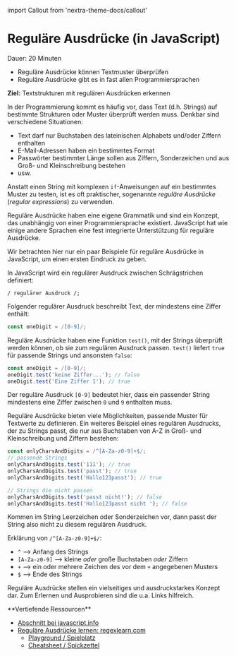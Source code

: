 import Callout from 'nextra-theme-docs/callout'

# Reguläre Ausdrücke (in JavaScript)

<Callout>  
  Dauer: 20 Minuten

  - Reguläre Ausdrücke können Textmuster überprüfen
  - Reguläre Ausdrücke gibt es in fast allen Programmiersprachen

  **Ziel:** Textstrukturen mit regulären Ausdrücken erkennen
</Callout>

In der Programmierung kommt es häufig vor,
dass Text (d.h. Strings) auf bestimmte 
Strukturen oder Muster überprüft werden muss.
Denkbar sind verschiedene Situationen:

- Text darf nur Buchstaben des lateinischen Alphabets und/oder Ziffern enthalten
- E-Mail-Adressen haben ein bestimmtes Format
- Passwörter bestimmter Länge sollen aus Ziffern, Sonderzeichen und aus Groß- und Kleinschreibung bestehen
- usw.

Anstatt einen String mit komplexen 
`if`-Anweisungen auf ein bestimmtes Muster
zu testen, ist es oft praktischer, sogenannte
_reguläre Ausdrücke_ (_regular expressions_)
zu verwenden.

Reguläre Ausdrücke haben eine eigene Grammatik
und sind ein Konzept, das unabhängig von einer
Programmiersprache existiert. JavaScript hat 
wie einige andere Sprachen eine fest integrierte 
Unterstützung für reguläre Ausdrücke.

Wir betrachten hier nur ein paar Beispiele für
reguläre Ausdrücke in JavaScript, um einen
ersten Eindruck zu geben.

In JavaScript wird ein regulärer Ausdruck
zwischen Schrägstrichen definiert:

```
/ regulärer Ausdruck /;
```

Folgender regulärer Ausdruck beschreibt
Text, der mindestens eine Ziffer enthält:

```js
const oneDigit = /[0-9]/;
```

Reguläre Ausdrücke haben eine Funktion `test()`,
mit der Strings überprüft werden können, ob sie
zum regulären Ausdruck passen. `test()` liefert
`true` für passende Strings und ansonsten `false`:

```js
const oneDigit = /[0-9]/;
oneDigit.test('keine Ziffer...'); // false
oneDigit.test('Eine Ziffer 1'); // true
```

Der reguläre Ausdruck `[0-9]` bedeutet hier,
dass ein passender String mindestens eine Ziffer
zwischen `0` und `9` enthalten muss.

Reguläre Ausdrücke bieten viele Möglichkeiten,
passende Muster für Textwerte zu definieren.
Ein weiteres Beispiel eines regulären Ausdrucks,
der zu Strings passt, die nur aus Buchstaben
von A-Z in Groß- und Kleinschreibung und Ziffern
bestehen:

```js
const onlyCharsAndDigits = /^[A-Za-z0-9]+$/;
// passende Strings
onlyCharsAndDigits.test('111'); // true
onlyCharsAndDigits.test('passt'); // true
onlyCharsAndDigits.test('Hallo123passt'); // true

// Strings die nicht passen
onlyCharsAndDigits.test('passt nicht!'); // false
onlyCharsAndDigits.test('Hallo123passt nicht '); // false
```

Kommen im String Leerzeichen oder Sonderzeichen 
vor, dann passt der String also nicht zu diesem
regulären Ausdruck.

Erklärung von `/^[A-Za-z0-9]+$/`:

- `^` &xrarr; Anfang des Strings
- `[A-Za-z0-9]` &xrarr; kleine _oder_ große Buchstaben _oder_ Ziffern
- `+` &xrarr; ein oder mehrere Zeichen des vor dem `+` angegebenen Musters
- `$` &xrarr; Ende des Strings

Reguläre Ausdrücke stellen ein vielseitiges
und ausdruckstarkes Konzept dar. Zum Erlernen
und Ausprobieren sind die u.a. Links hilfreich.

<Callout type="warning">
**Vertiefende Ressourcen**

- [Abschnitt bei javascript.info](https://javascript.info/regular-expressions)
- [Reguläre Ausdrücke lernen: regexlearn.com](https://regexlearn.com/)
  - [Playground / Spielplatz](https://regexlearn.com/playground)
  - [Cheatsheet / Spickzettel](https://regexlearn.com/cheatsheet)
</Callout>

